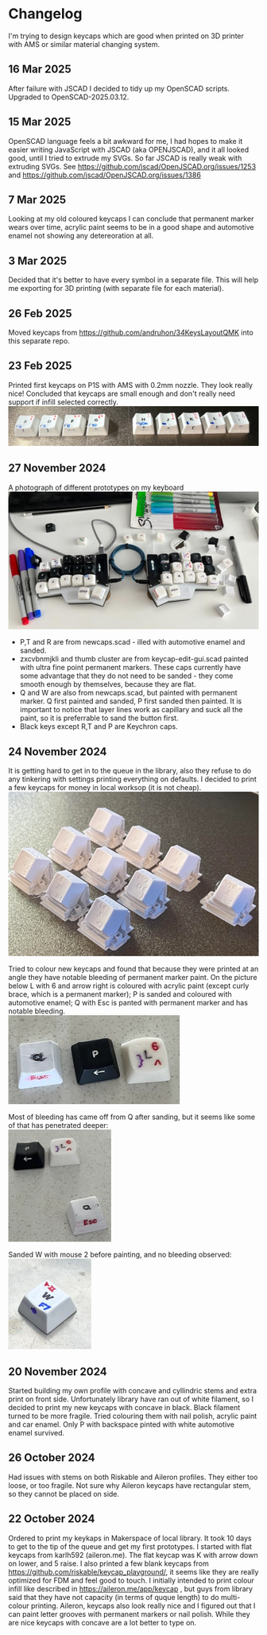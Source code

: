 # Changelog

I'm trying to design keycaps which are good when printed on
3D printer with AMS or similar material changing system.

## 16 Mar 2025

After failure with JSCAD I decided to tidy up my OpenSCAD scripts. Upgraded to OpenSCAD-2025.03.12.

## 15 Mar 2025

OpenSCAD language feels a bit awkward for me, I had hopes to make it easier writing JavaScript with JSCAD (aka OPENJSCAD),
and it all looked good, until I tried to extrude my SVGs. So far JSCAD is really weak with extruding SVGs.
See https://github.com/jscad/OpenJSCAD.org/issues/1253 and https://github.com/jscad/OpenJSCAD.org/issues/1386

## 7 Mar 2025

Looking at my old coloured keycaps I can conclude that permanent marker wears over time, acrylic paint seems to be in a good shape and automotive enamel not showing any detereoration at all.

## 3 Mar 2025

Decided that it's better to have every symbol in a separate file.
This will help me exporting for 3D printing (with separate file for each material).

## 26 Feb 2025

Moved keycaps from https://github.com/andruhon/34KeysLayoutQMK into this separate repo.

## 23 Feb 2025

Printed first keycaps on P1S with AMS with 0.2mm nozzle. They look really nice!
Concluded that keycaps are small enough and don't really need support if infill selected correctly.  
![Keyboard](keycaps-ams.png)

## 27 November 2024

A photograph of different prototypes on my keyboard
![Keyboard](keyboard-with-prototype-keycaps.jpg)

- P,T and R are from newcaps.scad - illed with automotive enamel and sanded.
- zxcvbnmjkli and thumb cluster are from keycap-edit-gui.scad painted with ultra fine point permanent markers. These caps currently have some advantage that they do not need to be sanded - they come smooth enough by themselves, because they are flat.
- Q and W are also from newcaps.scad, but painted with permanent marker. Q first painted and sanded, P first sanded then painted. It is important to notice that layer lines work as capillary and suck all the paint, so it is preferrable to sand the button first.
- Black keys except R,T and P are Keychron caps.

## 24 November 2024

It is getting hard to get in to the queue in the library, also they refuse to do any tinkering with settings printing everything on defaults. I decided to print a few keycaps for money in local worksop (it is not cheap).
![Keycaps from Claude](blog-assets/keycaps-claude.png)

Tried to colour new keycaps and found that because they were printed at an angle they have notable bleeding of permanent marker paint.
On the picture below L with 6 and arrow right is coloured with acrylic paint (except curly brace, which is a permanent marker);
P is sanded and coloured with automotive enamel;
Q with Esc is panted with permanent marker and has notable bleeding.  
![Different colouring of keycaps](blog-assets/keycaps-different-colouring.png)

Most of bleeding has came off from Q after sanding, but it seems like some of that has penetrated deeper:  
![After sanding](blog-assets/keycaps-after-sanding.png)

Sanded W with mouse 2 before painting, and no bleeding observed:  
![Pre sanding](blog-assets/keycaps-pre-sanding.png)

## 20 November 2024

Started building my own profile with concave and cyllindric stems and extra print on front side. Unfortunately library have ran out of white filament, so I decided to print my new keycaps with concave in black. Black filament turned to be more fragile.
Tried colouring them with nail polish, acrylic paint and car enamel. Only P with backspace pinted with white automotive enamel survived.

## 26 October 2024

Had issues with stems on both Riskable and Aileron profiles. They either too loose, or too fragile. Not sure why Aileron keycaps have rectangular stem, so they cannot be placed on side.

## 22 October 2024

Ordered to print my keykaps in Makerspace of local library. It took 10 days to get to the tip of the queue and get my first prototypes. I started with flat keycaps from karlh592 (aileron.me).
The flat keycap was K with arrow down on lower, and 5 raise. I also printed a few blank keycaps from https://github.com/riskable/keycap_playground/, it seems like they are really optimized for FDM and feel good to touch.
I initially intended to print colour infill like described in https://aileron.me/app/keycap , but guys from library said that they have not capacity (in terms of quque length) to do multi-colour printing.
Aileron, keycaps also look really nice and I figured out that I can paint letter grooves with permanent markers or nail polish. While they are nice keycaps with concave are a lot better to type on.
